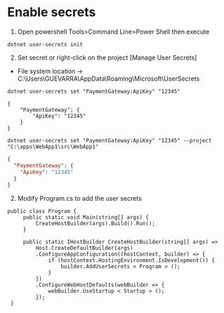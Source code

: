 ﻿
# Enable secrets

1. Open powershell Tools>Command Line>Power Shell then execute

```
dotnet user-secrets init
```

2. Set secret or right-click on the project [Manage User Secrets]

  - File system location -> C:\Users\GUEVARRA\AppData\Roaming\Microsoft\UserSecrets
```
dotnet user-secrets set "PaymentGateway:ApiKey" "12345"

{
    "PaymentGateway": {
        "ApiKey": "12345"
    }
}

dotnet user-secrets set "PaymentGateway:ApiKey" "12345" --project "C:\apps\WebApp1\src\WebApp1"
```

```json
{
  "PaymentGateway": {
    "ApiKey": "12345"
  }
}
```

2. Modify Program.cs to add the user secrets

```
public class Program {
     public static void Main(string[] args) {
         CreateHostBuilder(args).Build().Run();
     }

     public static IHostBuilder CreateHostBuilder(string[] args) =>
         Host.CreateDefaultBuilder(args)
         .ConfigureAppConfiguration((hostContext, builder) => {
             if (hostContext.HostingEnvironment.IsDevelopment()) {
                 builder.AddUserSecrets < Program > ();
             }
         })
         .ConfigureWebHostDefaults(webBuilder => {
             webBuilder.UseStartup < Startup > ();
         });
 }
```